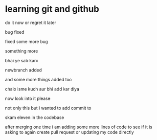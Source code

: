 # learning git and github
 
do it now or regret it later

bug fixed 

fixed some more bug

something more

bhai ye sab karo

newbranch added 

and some more things added too

chalo isme kuch aur bhi add kar diya

now look into it please

not only this but i wanted to add commit to


skam eleven in the codebase

after merging one time i am adding some more lines of code to see if it is asking to again create pull request or updating my code directly